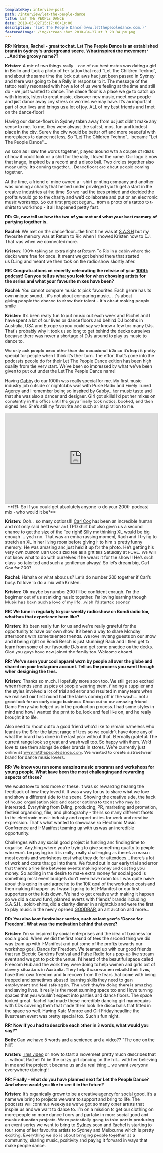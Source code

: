 ```yaml
---
templateKey: interview-post
path: /interview/let-the-people-dance
title: LET THE PEOPLE DANCE
date: 2018-05-02T15:17:00+10:00
description: '[Let The People Dance](www.letthepeopledance.com.)'
featuredImage: /img/screen shot 2018-04-27 at 3.20.04 pm.png
---
```

**RR: Kristen, Rachel - great to chat. Let The People Dance is an established brand in Sydney's underground scene. What inspired the movement? ...And the groovy name??**

**Kristen:** A mix of two things really… one of our best mates was dating a girl in Berlin and took a photo of her tattoo that read “Let The Children Techno”, and about the same time the lock out laws had just been passed in Sydney and there was going to be a Rally in response to it. The message of the tattoo really resonated with how a lot of us were feeling at the time and still do - we just wanted to dance. The dance floor is a place we go to catch up with friends, listen to great music, discover new music, meet new people and just dance away any stress or worries we may have. It’s an important part of our lives and brings us a lot of joy. ALL of my best friends and I met on the dance-floor!

Having our dance-floors in Sydney taken away from us just didn’t make any sense to me. To me, they were always the safest, most fun and kindest place in the city. Surely the city would be better off and more peaceful with more places to dance not less. So "Let The Children Techno"… became "Let The People Dance"… 

As soon as I saw the words together, played around with a couple of ideas of how it could look on a shirt for the rally, I loved the name. Our logo is now that image, inspired by a record and a disco ball. Two circles together also mean unity. It’s coming together… Dancefloors are about people coming together. 

At the time, a friend of mine owned a t-shirt printing company and another was running a charity that helped under privileged youth get a start in the creative industries at the time. So we had the tees printed and decided the profits would go to the charity and we’d collaborate and put on an electronic music workshop. So our first project begun… from a photo of a tattoo to t-shirts to workshop - it all happened pretty fast.

**RR: Ok, now tell us how the two of you met and what your best memory of partying together is.**

**Rachel:** We met on the dance floor…the first time was at [S.A.S.H](https://www.facebook.com/sashsundays/?fref=mentions) but my favourite memory was at Return to Rio when I showed Kristen how to DJ. That was when we connected more.

**Kristen:** 100% taking an extra night at Return To Rio in a cabin where the decks were free for once. It meant we got behind them that started us DJing and meant we then took on the radio show shortly after. 

**RR: Congratulations on recently celebrating the release of your [100th podcast](https://soundcloud.com/let-the-people-dance)! Can you tell us what you look for when choosing artists for the series and what your favourite mixes have been?**

**Rachel:** You cannot compare music to pick favourites. Each genre has its own unique sound... it's not about comparing music... it's about giving people the chance to show their talent... it's about making people smile.

**Kristen:** It’s been really fun to put music out each week and Rachel and I have spent a lot of our lives on dance floors and behind DJ booths in Australia, USA and Europe so you could say we know a few too many DJs. That's probably why it took us so long to get behind the decks ourselves because there was never a shortage of DJs around to play us music to dance to. 

We only ask people once other than the occasional b2b so it’s kept it pretty special for people when I think it’s their turn. The effort that’s gone into the podcasts people do for their Let The People Dance edition has been high quality from the very start. We’ve been so impressed by what we’ve been given to put out under the Let The People Dance name!

Having [Gabby](https://www.facebook.com/iamgabbymusic/) do our 100th was really special for me. My first music industry job outside of nightclubs was with Pulse Radio and Finely Tuned Agency and I remember being so inspired by Gabby…her music taste and that she was also a dancer and designer. Girl got skills! I’d put her mixes on constantly in the office until the guys finally took notice, booked, and then signed her. She’s still my favourite and such an inspiration to me. 

<iframe width="100%" height="300" scrolling="no" frameborder="no" allow="autoplay" src="https://w.soundcloud.com/player/?url=https%3A//api.soundcloud.com/tracks/427592025&color=%230a0a0a&auto_play=false&hide_related=false&show_comments=true&show_user=true&show_reposts=false&show_teaser=true&visual=true"></iframe>
 
**RR: So if you could get absolutely anyone to do your 200th podcast mix - who would it be?**

**Kristen:** Ooh… so many options!!! [Carl Cox](https://magazine.ravereviewz.net/interview/carl-cox-pure) has been an incredible human and not only said he’d wear an LTPD shirt but also given us a second chance to get the size of the Tee right! Silly me thinking XL would be big enough … yeah no. That was an embarrassing moment, Rach and I trying to stretch an XL in her living room before giving it to him is pretty funny memory. He was amazing and just held it up for the photo. He’s getting his very own custom Carl Cox sized tee as a gift this Saturday at PURE. We will not know what to do with ourselves if he wears it for the show!!! He’s such class, so talented and such a gentleman always! So let’s dream big, Carl Cox for 200?

**Rachel:** Hahaha or what about us? Let’s do number 200 together if Carl’s busy. I’d love to do a mix with Kristen. 

**Kristen:** Ok maybe by number 200 I’ll be confident enough. I’m the beginner out of us at mixing music together. I’m loving learning though. Music has been such a love of my life…wish I’d started sooner. 

**RR: We tune in regularly to your weekly radio show on Bondi radio too, what has that experience been like?**

**Kirsten:** It’s been really fun for us and we're really grateful for the opportunity to have our own show. It’s been a way to share Monday afternoons with some talented friends. We love inviting guests on our show and it being right on Bondi Beach is just stunning! Rach and I then get to learn from some of our favourite DJs and get some practice on the decks. Glad you guys have now joined the family too. Welcome aboard. 

**RR: We've seen your cool apparel worn by people all over the globe and shared on your Instagram account. Tell us the process you went through when designing the tees.**

**Kristen:** Thanks so much. Hopefully more soon too. We still get so excited when friends send us pics of people wearing them. Finding a supplier and the styles involved a lot of trial and error and resulted in many tears when we realised our first round had the labels coming off in the wash… not a great look for an early stage business. Shout out to our amazing friend Damo Perry who helped us in the production process. I had some styles in mind and how I wanted the print to be, look and feel like on, and he really brought it to life. 

Also need to shout out to a good friend who’d like to remain nameless who leant us the $ for the latest range of tees so we couldn’t have done any of what the brand has done in the last year without that. Eternally grateful.  The current range look so great and wash well too. So happy with them. We’d love to see them alongside other brands in stores. We’re currently just online at www.letthepeopledance.com. We wanted to create a streetwear brand for dance music lovers. 

**RR: We know you run some amazing music programs and workshops for young people. What have been the most challenging and rewarding aspects of those?**

We would love to hold more of these. It was so rewarding hearing the feedback of how they loved it. It was a way for us to share what we love and show a different side to the scene. Showing the creative side, the back of house organisation side and career options to teens who may be interested. Everything from DJing, producing, PR, marketing and promotion, festival organising, film, and photography - theirs so many different facets to the electronic music industry and opportunities for work and creative expression. That's what wanted to showcase so Electronic Music Conference and I-Manifest teaming up with us was an incredible opportunity. 

Challenges with any social good project is funding and finding time to organise. Anything where you're trying to give something quality to people who won’t be paying for it is really, really challenging as there’s a reason most events and workshops cost what they do for attendees… there’s a lot of work and costs that go into them. We found out in our early trial and error that there’s a fine line between events making money and costing you money. So adding in the desire to make extra money for social good is something most event budgets don’t even have room for. I was quite naive about this going in and agreeing to the 10K goal of the workshop costs and then making it happen as I wasn’t going to let I-Manifest or our first supporters or the kids down. We had to get creative with making it happen so we did a crowd fund, planned events with friends' brands including S.A.S.H., sold t-shirts, did a charity dinner in a nightclub and were the first to play music in the newly opened [GOODBAR](https://www.facebook.com/goodbarsydney/), an art auction and more…

**RR: You also host fundraiser parties, such as last year's 'Dance for Freedom'. What was the motivation behind that event?**

**Kristen:** I’m so inspired by social enterprises and the idea of business for social good. When we did the first round of tees the second thing we did was team up with I-Manifest and put some of the profits towards our workshop goal, Dance for Freedom. We teamed up with our good friends that ran Electric Gardens Festival and Pulse Radio for a pop-up live stream event and we got to pick the venue. I’d heard of the beautiful space called Freedom Hub and the work they were doing to help women and girls out of slavery situations in Australia. They help those women rebuild their lives, have their own freedom and to recover from the fears that come with being trapped and sometimes abused learning skills they need to gain employment and feel safe again. The work they’re doing there is amazing and saving lives. It really is the most stunning space too and I love turning spaces that you wouldn’t expect into parties and dance floors. The space looked great. Rachel had made these incredible dancing girl mannequins with CDs covering them that made them look like disco balls that fitted in the space so well. Having Kate Monroe and Girl Friday headline the livestream event was pretty special too. Such a fun night. 

**RR: Now if you had to describe each other in 3 words, what would you say??**

**Both:** Can we have 5 words and a sentence and a video?? "The one on the hill”.

**Kristen:** [This video](https://youtu.be/RXMnDG3QzxE) on how to start a movement pretty much describes that … without Rachel I’d be the crazy girl dancing on the hill… with her believing in me and the project it became us and a real thing… we want everyone everywhere dancing!!

**RR: Finally - what do you have planned next for Let the People Dance? And where would you like to see it in the future?**

**Kristen:** It’s organically grown to be a creative agency for social good. It’s a name we bring to projects we want to support and bring to life. The podcasts will continue weekly as we’ve got so many other artists that inspire us and we want to dance to. I’m on a mission to get our clothing on more people on more dance floors and partake in more social good and music education projects. We’re potentially going to take part in producing an event series we want to bring to [Sydney](https://www.ravereviewz.net/Events-Location/Sydney) soon and Rachel is starting to tour some of her favourite artists to Sydney and Melbourne which is pretty exciting. Everything we do is about bringing people together as a community, sharing music, positivity and paying it forward in ways that make people dance.
